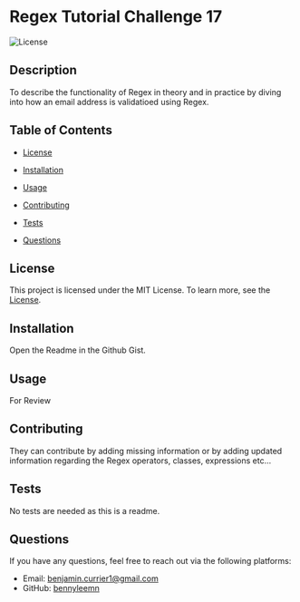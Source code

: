 # Regex Tutorial Challenge 17

![License](https://img.shields.io/badge/license-MIT-green.svg)

## Description

To describe the functionality of Regex in theory and in practice by diving into how an email address is validatioed using Regex.

## Table of Contents

- [License](#license)
  
- [Installation](#installation)
- [Usage](#usage)
- [Contributing](#contributing)
- [Tests](#tests)
- [Questions](#questions)

## License

This project is licensed under the MIT License. To learn more, see the [License](https://opensource.org/licenses/MIT).

## Installation

Open the Readme in the Github Gist.

## Usage

For Review

## Contributing

They can contribute by adding missing information or by adding updated information regarding the Regex operators, classes, expressions etc...

## Tests

No tests are needed as this is a readme.

## Questions

If you have any questions, feel free to reach out via the following platforms:

- Email: benjamin.currier1@gmail.com
- GitHub: [bennyleemn](https://github.com/bennyleemn)